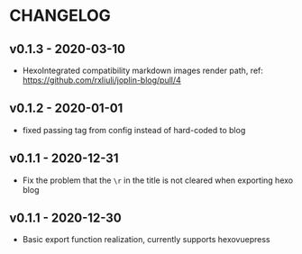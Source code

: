 # CHANGELOG

## v0.1.3 - 2020-03-10

- HexoIntegrated compatibility markdown images render path, ref: https://github.com/rxliuli/joplin-blog/pull/4

## v0.1.2 - 2020-01-01

- fixed passing tag from config instead of hard-coded to blog

## v0.1.1 - 2020-12-31

- Fix the problem that the `\r` in the title is not cleared when exporting hexo blog

## v0.1.1 - 2020-12-30

- Basic export function realization, currently supports hexovuepress
